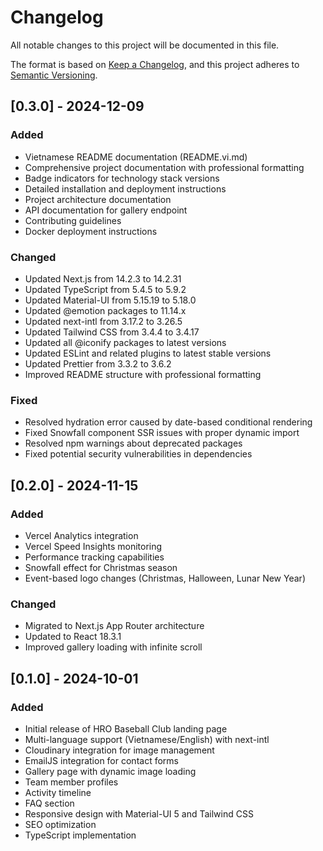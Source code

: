 # Changelog

All notable changes to this project will be documented in this file.

The format is based on [Keep a Changelog](https://keepachangelog.com/en/1.1.0/),
and this project adheres to [Semantic Versioning](https://semver.org/spec/v2.0.0.html).

## [0.3.0] - 2024-12-09

### Added
- Vietnamese README documentation (README.vi.md)
- Comprehensive project documentation with professional formatting
- Badge indicators for technology stack versions
- Detailed installation and deployment instructions
- Project architecture documentation
- API documentation for gallery endpoint
- Contributing guidelines
- Docker deployment instructions

### Changed
- Updated Next.js from 14.2.3 to 14.2.31
- Updated TypeScript from 5.4.5 to 5.9.2
- Updated Material-UI from 5.15.19 to 5.18.0
- Updated @emotion packages to 11.14.x
- Updated next-intl from 3.17.2 to 3.26.5
- Updated Tailwind CSS from 3.4.4 to 3.4.17
- Updated all @iconify packages to latest versions
- Updated ESLint and related plugins to latest stable versions
- Updated Prettier from 3.3.2 to 3.6.2
- Improved README structure with professional formatting

### Fixed
- Resolved hydration error caused by date-based conditional rendering
- Fixed Snowfall component SSR issues with proper dynamic import
- Resolved npm warnings about deprecated packages
- Fixed potential security vulnerabilities in dependencies

## [0.2.0] - 2024-11-15

### Added
- Vercel Analytics integration
- Vercel Speed Insights monitoring
- Performance tracking capabilities
- Snowfall effect for Christmas season
- Event-based logo changes (Christmas, Halloween, Lunar New Year)

### Changed
- Migrated to Next.js App Router architecture
- Updated to React 18.3.1
- Improved gallery loading with infinite scroll

## [0.1.0] - 2024-10-01

### Added
- Initial release of HRO Baseball Club landing page
- Multi-language support (Vietnamese/English) with next-intl
- Cloudinary integration for image management
- EmailJS integration for contact forms
- Gallery page with dynamic image loading
- Team member profiles
- Activity timeline
- FAQ section
- Responsive design with Material-UI 5 and Tailwind CSS
- SEO optimization
- TypeScript implementation